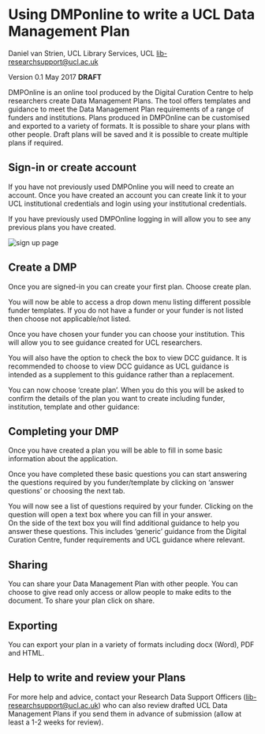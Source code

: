 # Using DMPonline to write a UCL Data Management Plan
Daniel van Strien, UCL Library Services, UCL
lib-researchsupport@ucl.ac.uk

Version 0.1 May 2017 **DRAFT**

DMPOnline is an online tool produced by the Digital Curation Centre to help researchers create Data Management Plans. 
The tool offers templates and guidance to meet the Data Management Plan requirements of a range of funders and institutions. Plans produced in DMPOnline can be customised and exported to a variety of formats. It is possible to share your plans with other people. Draft plans will be saved and it is possible to create multiple plans if required. 

## Sign-in or create account 
If you have not previously used DMPOnline you will need to create an account. Once you have created an account you can create link it to your UCL institutional credentials and login using your institutional credentials. 
 
 If you have previously used DMPOnline logging in will allow you to see any previous plans you have created. 
 
 ![sign up page](https://github.com/davanstrien/DMPonline-ucl/blob/master/signup_signin.JPG)  

## Create a DMP
Once you are signed-in you can create your first plan. Choose create plan. 
 
You will now be able to access a drop down menu listing different possible funder templates. If you do not have a funder or your funder is not listed then choose not applicable/not listed.

Once you have chosen your funder you can choose your institution. This will allow you to see guidance created for UCL researchers.  

You will also have the option to check the box to view DCC guidance. It is recommended to choose to view DCC guidance as UCL guidance is intended as a supplement to this guidance rather than a replacement. 
 

You can now choose ‘create plan’. When you do this you will be asked to confirm the details of the plan you want to create including funder, institution, template and other guidance:
 
## Completing your DMP
Once you have created a plan you will be able to fill in some basic information about the application. 
 
Once you have completed these basic questions you can start answering the questions required by you funder/template by clicking on ‘answer questions’ or choosing the next tab. 


You will now see a list of questions required by your funder. Clicking on the question will open a text box where you can fill in your answer.  
On the side of the text box you will find additional guidance to help you answer these questions. This includes ‘generic’ guidance from the Digital Curation Centre, funder requirements and UCL guidance where relevant.
 

## Sharing 
You can share your Data Management Plan with other people. You can choose to give read only access or allow people to make edits to the document. To share your plan click on share. 
  

## Exporting 
You can export your plan in a variety of formats including docx (Word), PDF and HTML. 
 
## Help to write and review your Plans
For more help and advice, contact your Research Data Support Officers (lib-researchsupport@ucl.ac.uk) who can also review drafted UCL Data Management Plans if you send them in advance of submission (allow at least a 1-2 weeks for review). 




